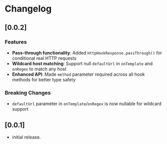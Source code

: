 # Changelog

## [0.0.2]

### Features
* **Pass-through functionality**: Added `HttpHookResponse.passThrough()` for conditional real HTTP requests
* **Wildcard host matching**: Support null `defaultUrl` in `onTemplate` and `onRegex` to match any host  
* **Enhanced API**: Made `method` parameter required across all hook methods for better type safety

### Breaking Changes
* `defaultUrl` parameter in `onTemplate`/`onRegex` is now nullable for wildcard support

## [0.0.1]

* initial release.